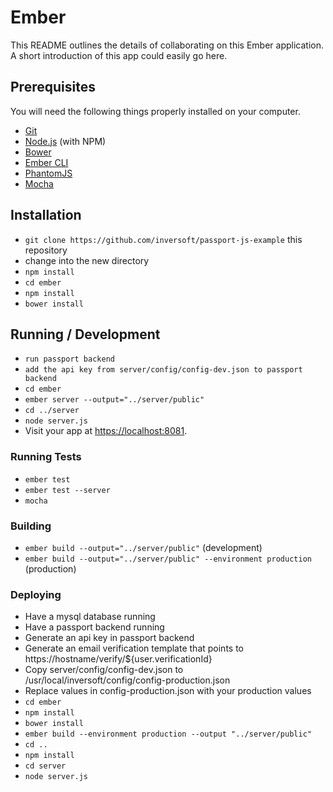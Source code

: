 # Ember

This README outlines the details of collaborating on this Ember application.
A short introduction of this app could easily go here.

## Prerequisites

You will need the following things properly installed on your computer.

* [Git](http://git-scm.com/)
* [Node.js](http://nodejs.org/) (with NPM)
* [Bower](http://bower.io/)
* [Ember CLI](http://ember-cli.com/)
* [PhantomJS](http://phantomjs.org/)
* [Mocha](http://mochajs.org/)

## Installation

* `git clone https://github.com/inversoft/passport-js-example` this repository
* change into the new directory
* `npm install`
* `cd ember`
* `npm install`
* `bower install`

## Running / Development
* `run passport backend`
* `add the api key from server/config/config-dev.json to passport backend`
* `cd ember`
* `ember server --output="../server/public"`
* `cd ../server`
* `node server.js`
* Visit your app at [https://localhost:8081](https://localhost:8081).

### Running Tests

* `ember test`
* `ember test --server`
* `mocha`

### Building

* `ember build --output="../server/public"` (development)
* `ember build --output="../server/public" --environment production` (production)

### Deploying
* Have a mysql database running
* Have a passport backend running
* Generate an api key in passport backend
* Generate an email verification template that points to https://hostname/verify/${user.verificationId}
* Copy server/config/config-dev.json to /usr/local/inversoft/config/config-production.json
* Replace values in config-production.json with your production values
* `cd ember`
* `npm install`
* `bower install`
* `ember build --environment production --output "../server/public"`
* `cd ..`
* `npm install`
* `cd server`
* `node server.js`

